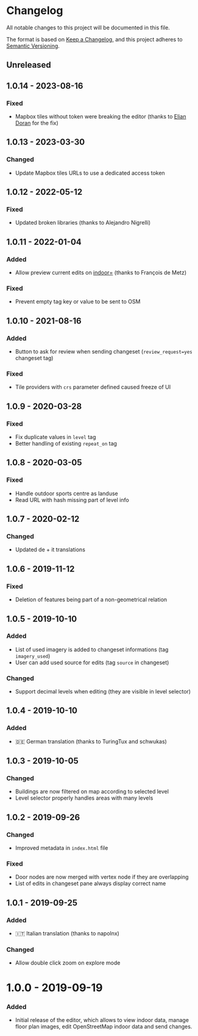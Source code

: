 # Changelog
All notable changes to this project will be documented in this file.

The format is based on [Keep a Changelog](https://keepachangelog.com/en/1.0.0/),
and this project adheres to [Semantic Versioning](https://semver.org/spec/v2.0.0.html).

## Unreleased


## 1.0.14 - 2023-08-16

### Fixed
- Mapbox tiles without token were breaking the editor (thanks to [Elian Doran](https://framagit.org/elian) for the fix)


## 1.0.13 - 2023-03-30

### Changed
- Update Mapbox tiles URLs to use a dedicated access token


## 1.0.12 - 2022-05-12

### Fixed
- Updated broken libraries (thanks to Alejandro Nigrelli)


## 1.0.11 - 2022-01-04

### Added
- Allow preview current edits on [indoor=](https://indoorequal.org/) (thanks to François de Metz)

### Fixed
- Prevent empty tag key or value to be sent to OSM


## 1.0.10 - 2021-08-16

### Added
- Button to ask for review when sending changeset (`review_request=yes` changeset tag)

### Fixed
- Tile providers with `crs` parameter defined caused freeze of UI


## 1.0.9 - 2020-03-28

### Fixed
- Fix duplicate values in `level` tag
- Better handling of existing `repeat_on` tag


## 1.0.8 - 2020-03-05

### Fixed
- Handle outdoor sports centre as landuse
- Read URL with hash missing part of level info


## 1.0.7 - 2020-02-12

### Changed
- Updated de + it translations


## 1.0.6 - 2019-11-12

### Fixed
- Deletion of features being part of a non-geometrical relation


## 1.0.5 - 2019-10-10

### Added
- List of used imagery is added to changeset informations (tag `imagery_used`)
- User can add used source for edits (tag `source` in changeset)

### Changed
- Support decimal levels when editing (they are visible in level selector)


## 1.0.4 - 2019-10-10

### Added
- 🇩🇪 German translation (thanks to TuringTux and schwukas)


## 1.0.3 - 2019-10-05

### Changed
- Buildings are now filtered on map according to selected level
- Level selector properly handles areas with many levels


## 1.0.2 - 2019-09-26

### Changed
- Improved metadata in `index.html` file

### Fixed
- Door nodes are now merged with vertex node if they are overlapping
- List of edits in changeset pane always display correct name


## 1.0.1 - 2019-09-25

### Added
- 🇮🇹 Italian translation (thanks to napolnx)

### Changed
- Allow double click zoom on explore mode


# 1.0.0 - 2019-09-19

### Added
- Initial release of the editor, which allows to view indoor data, manage floor plan images, edit OpenStreetMap indoor data and send changes.
